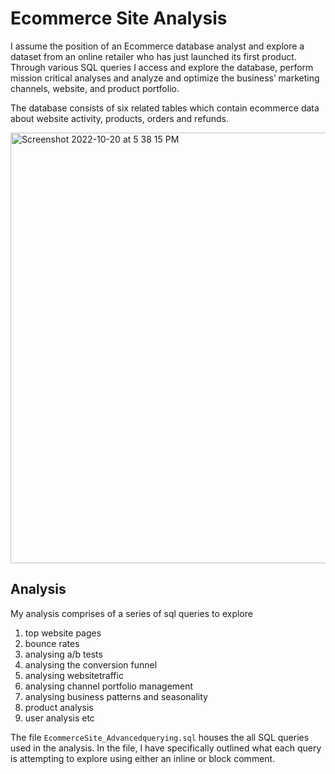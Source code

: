 # Ecommerce Site Analysis
I assume the position of an Ecommerce database analyst and explore a dataset from an online retailer who has just launched its first product.
Through various SQL queries I access and explore the database, perform mission critical analyses and analyze and optimize the business’ marketing channels, website, and product portfolio.

The database consists of six related tables which contain ecommerce data about website activity, products, orders and refunds.

<img width="689" alt="Screenshot 2022-10-20 at 5 38 15 PM" src="https://user-images.githubusercontent.com/104164922/196994534-c1f7ba46-dfd2-4a37-af1a-783335d1310e.png">


## Analysis

My analysis comprises of a series of sql queries to explore
 1. top website pages
 2. bounce rates
 3. analysing a/b tests
 4. analysing the conversion funnel
 5. analysing websitetraffic
 6. analysing channel portfolio management
 7. analysing business patterns and seasonality
 8. product analysis 
 9. user analysis etc

The file `EcommerceSite_Advancedquerying.sql` houses the all SQL queries used in the analysis. In the file, I have specifically outlined what each query is attempting to explore using either an inline or block comment.
